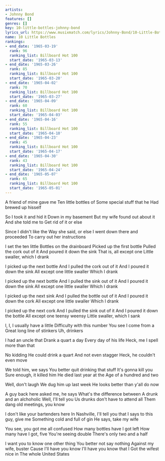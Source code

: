 ```yaml
---
artists:
- Johnny Bond
features: []
genres: []
key: 10-little-bottles-johnny-bond
lyrics_url: https://www.musixmatch.com/lyrics/Johnny-Bond/10-Little-Bottles
name: 10 Little Bottles
rankings:
- end_date: '1965-03-19'
  rank: 96
  ranking_list: Billboard Hot 100
  start_date: '1965-03-13'
- end_date: '1965-03-26'
  rank: 85
  ranking_list: Billboard Hot 100
  start_date: '1965-03-20'
- end_date: '1965-04-02'
  rank: 70
  ranking_list: Billboard Hot 100
  start_date: '1965-03-27'
- end_date: '1965-04-09'
  rank: 60
  ranking_list: Billboard Hot 100
  start_date: '1965-04-03'
- end_date: '1965-04-16'
  rank: 55
  ranking_list: Billboard Hot 100
  start_date: '1965-04-10'
- end_date: '1965-04-23'
  rank: 45
  ranking_list: Billboard Hot 100
  start_date: '1965-04-17'
- end_date: '1965-04-30'
  rank: 43
  ranking_list: Billboard Hot 100
  start_date: '1965-04-24'
- end_date: '1965-05-07'
  rank: 65
  ranking_list: Billboard Hot 100
  start_date: '1965-05-01'
---
```

A friend of mine gave me
Ten little bottles of
Some special stuff that he
Had brewed up hisself

So I took it and hid it
Down in my basement
But my wife found out about it
And she told me to
Get rid of it or else

Since I didn't like the
Way she said, or else
I went down there and proceeded
To carry out her instructions

I set the ten little
Bottles on the drainboard
Picked up the first bottle
Pulled the cork out of it
And poured it down the sink
That is, all except one
Little swaller, which I drank

I picked up the next bottle
And I pulled the cork out of it
And I poured it down the sink
All except one little swaller
Which I drank

I picked up the next bottle
And I pulled the sink out of it
And I poured it down the sink
All except one little swaller
Which I drank

I picked up the next sink
And I pulled the bottle out of it
And I poured it down the cork
All except one little swaller
Which I drank

I picked up the next cork
And I pulled the sink out of it
And I poured it down the bottle
All except one teensy weensy
Little swaller, which I sank

I, I, I usually have a little
Difficulty with this number
You see I come from a
Great long line of stinkers
Uh, drinkers

I had an uncle that
Drank a quart a day
Every day of his life
Heck, me I spell more than that

No kidding
He could drink a quart
And not even stagger
Heck, he couldn't even move

We told him, we says
You better quit drinking that stuff
It's gonna kill you
Sure enough, it killed him
He died last year at the
Age of a hundred and two

Well, don't laugh
We dug him up last week
He looks better than y'all do now

A guy back here asked me, he says
What's the difference between
A drunk and an alchoholic
Well, I'll tell you
Us drunks don't have to attend all
Them dang old meetings, you know

I don't like your bartenders here
In Nashville, I'll tell you that
I says to this guy, give me
Something cold and full of gin
He says, take my wife

You see, you got me all confused
How many bottles have I got left
How many have I got, five
You're seeing double
There's only two and a half

I want you to know one other thing
You better not say nothing
Against my wife, buster
Cause I'll have you know
I'll have you know that I
Got the wifest nice in
The whole United States

